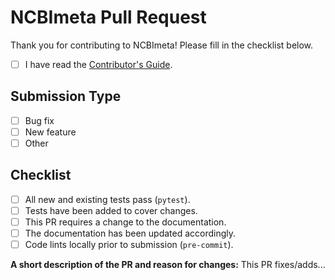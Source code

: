 # NCBImeta Pull Request

Thank you for contributing to NCBImeta! Please fill in the checklist below.

* [ ] I have read the [Contributor's Guide](https://github.com/ktmeaton/NCBImeta/blob/master/.github/CONTRIBUTING.md).

## Submission Type

* [ ] Bug fix
* [ ] New feature
* [ ] Other

## Checklist

* [ ] All new and existing tests pass (```pytest```).
* [ ] Tests have been added to cover changes.
* [ ] This PR requires a change to the documentation.
* [ ] The documentation has been updated accordingly.
* [ ] Code lints locally prior to submission (```pre-commit```).

**A short description of the PR and reason for changes:**
  This PR fixes/adds...
